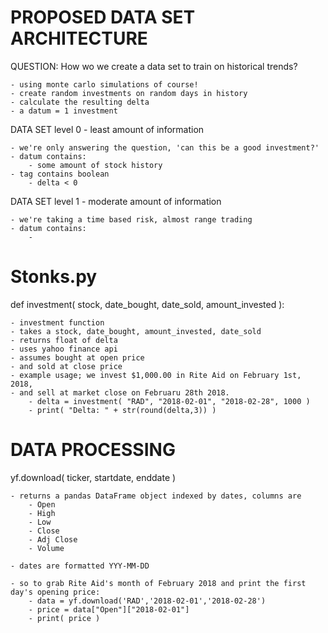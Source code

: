 # PROPOSED DATA SET ARCHITECTURE

QUESTION: How wo we create a data set to train on historical trends?

	- using monte carlo simulations of course!
	- create random investments on random days in history
	- calculate the resulting delta
	- a datum = 1 investment

DATA SET level 0 - least amount of information

	- we're only answering the question, 'can this be a good investment?'
	- datum contains:
		- some amount of stock history
	- tag contains boolean
		- delta < 0

DATA SET level 1 - moderate amount of information

	- we're taking a time based risk, almost range trading
	- datum contains:
		- 
# Stonks.py

def investment( stock, date_bought, date_sold, amount_invested ):

	- investment function
	- takes a stock, date_bought, amount_invested, date_sold
	- returns float of delta
	- uses yahoo finance api
	- assumes bought at open price
	- and sold at close price
	- example usage; we invest $1,000.00 in Rite Aid on February 1st, 2018,
	- and sell at market close on Februaru 28th 2018.
		- delta = investment( "RAD", "2018-02-01", "2018-02-28", 1000 )
		- print( "Delta: " + str(round(delta,3)) )

# DATA PROCESSING

yf.download( ticker, startdate, enddate )

	- returns a pandas DataFrame object indexed by dates, columns are
		- Open
		- High
		- Low
		- Close
		- Adj Close
		- Volume

	- dates are formatted YYY-MM-DD

	- so to grab Rite Aid's month of February 2018 and print the first day's opening price:
		- data = yf.download('RAD','2018-02-01','2018-02-28')
		- price = data["Open"]["2018-02-01"]
		- print( price )
